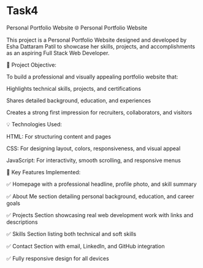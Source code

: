 # Task4
Personal Portfolio Website
🌐 Personal Portfolio Website

This project is a Personal Portfolio Website designed and developed by Esha Dattaram Patil to showcase her skills, projects, and accomplishments as an aspiring Full Stack Web Developer.

🔸 Project Objective:

To build a professional and visually appealing portfolio website that:

Highlights technical skills, projects, and certifications

Shares detailed background, education, and experiences

Creates a strong first impression for recruiters, collaborators, and visitors

💡 Technologies Used:

HTML: For structuring content and pages

CSS: For designing layout, colors, responsiveness, and visual appeal

JavaScript: For interactivity, smooth scrolling, and responsive menus

🧠 Key Features Implemented:

✅ Homepage with a professional headline, profile photo, and skill summary

✅ About Me section detailing personal background, education, and career goals

✅ Projects Section showcasing real web development work with links and descriptions

✅ Skills Section listing both technical and soft skills

✅ Contact Section with email, LinkedIn, and GitHub integration

✅ Fully responsive design for all devices
